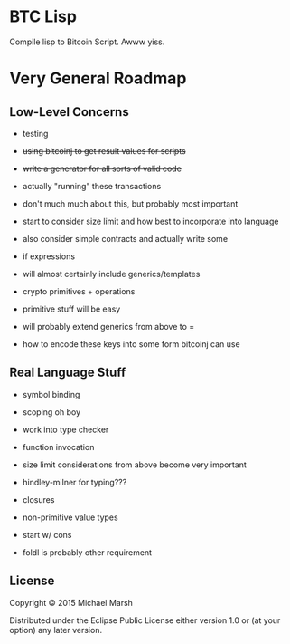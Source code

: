 # BTC Lisp

Compile lisp to Bitcoin Script. Awww yiss.

# Very General Roadmap

## Low-Level Concerns

* testing
 * ~~using bitcoinj to get result values for scripts~~
 * ~~write a generator for all sorts of valid code~~
 
* actually "running" these transactions
 * don't much much about this, but probably most important
 * start to consider size limit and how best to incorporate into language
 * also consider simple contracts and actually write some

* if expressions
 * will almost certainly include generics/templates

* crypto primitives + operations
 * primitive stuff will be easy
 * will probably extend generics from above to =
 * how to encode these keys into some form bitcoinj can use

## Real Language Stuff

* symbol binding
 * scoping oh boy
 * work into type checker

* function invocation 
 * size limit considerations from above become very important
 * hindley-milner for typing???
 * closures

* non-primitive value types
 * start w/ cons
 * foldl is probably other requirement

## License

Copyright © 2015 Michael Marsh

Distributed under the Eclipse Public License either version 1.0 or (at
your option) any later version.
